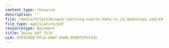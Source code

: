 ```yaml
---
content_type: resource
description: ''
file: /media/https%3A/open-learning-course-data-rc.s3.amazonaws.com/18-02sc-multivariable-calculus-fall-2010/3f6329d89fcad9df0486059975fef43c_XZ1QwS1IKgw.pdf
file_type: application/pdf
resourcetype: Document
title: 3play pdf file
uid: 3f6329d8-9fca-d9df-0486-059975fef43c
---
```

